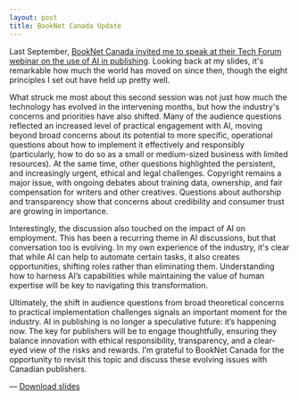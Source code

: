```yaml
---
layout: post
title: BookNet Canada Update
---
```

Last September, [BookNet Canada invited me to speak at their Tech Forum webinar on the use of AI in publishing](https://www.georgewalkley.com/BookNet-Canada/). Looking back at my slides, it's remarkable how much the world has moved on since then, though the eight principles I set out have held up pretty well. 

What struck me most about this second session was not just how much the technology has evolved in the intervening months, but how the industry's concerns and priorities have also shifted. Many of the audience questions reflected an increased level of practical engagement with AI, moving beyond broad concerns about its potential to more specific, operational questions about how to implement it effectively and responsibly (particularly, how to do so as a small or medium-sized business with limited resources). At the same time, other questions highlighted the persistent, and increasingly urgent, ethical and legal challenges. Copyright remains a major issue, with ongoing debates about training data, ownership, and fair compensation for writers and other creatives. Questions about authorship and transparency show that concerns about credibility and consumer trust are growing in importance. 

Interestingly, the discussion also touched on the impact of AI on employment. This has been a recurring theme in AI discussions, but that conversation too is evolving. In my own experience of the industry, it's clear that while AI can help to automate certain tasks, it also creates opportunities, shifting roles rather than eliminating them. Understanding how to harness AI’s capabilities while maintaining the value of human expertise will be key to navigating this transformation.

Ultimately, the shift in audience questions from broad theoretical concerns to practical implementation challenges signals an important moment for the industry. AI in publishing is no longer a speculative future: it’s happening now. The key for publishers will be to engage thoughtfully, ensuring they balance innovation with ethical responsibility, transparency, and a clear-eyed view of the risks and rewards. I’m grateful to BookNet Canada for the opportunity to revisit this topic and discuss these evolving issues with Canadian publishers. 

&#8212; <a href="/downloads/BNC_20_Feb_2025.pdf"><i class="fa-solid fa-file-pdf"></i> Download slides</a>
